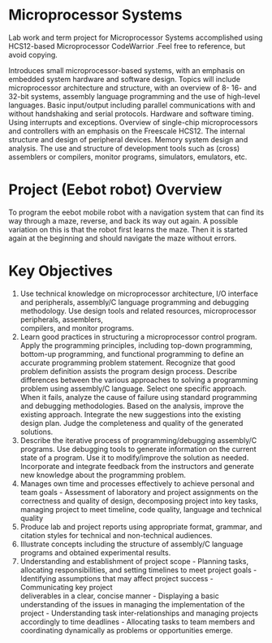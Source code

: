 # Microprocessor Systems

Lab work and term project for Microprocessor Systems accomplished using HCS12-based Microprocessor CodeWarrior .Feel free to reference, but avoid copying.

Introduces small microprocessor-based systems, with an emphasis on embedded system hardware and software design. Topics will include microprocessor architecture and structure, with an overview of 8- 16- and 32-bit systems, assembly language programming and the use of high-level languages. Basic input/output including parallel communications with and without handshaking and serial protocols. Hardware and software timing. Using interrupts and exceptions. Overview of single-chip microprocessors and controllers with an emphasis on the Freescale HCS12. The internal structure and design of peripheral devices. Memory system design and analysis. The use and structure of development tools such as (cross) assemblers or compilers, monitor programs, simulators, emulators, etc.

# Project (Eebot robot) Overview
To program the eebot mobile robot with a navigation system that can find its way through a maze, reverse, and back its way out again. A possible variation on this is that the robot first learns the maze. Then it is started again at the beginning and should navigate the maze without errors.

# Key Objectives
1. Use technical knowledge on microprocessor architecture, I/O interface and peripherals, assembly/C language programming and debugging methodology. Use design tools and related resources, microprocessor peripherals, assemblers,     
   compilers, and monitor programs.
2. Learn good practices in structuring a microprocessor control program. Apply the programming principles, including top-down programming, bottom-up programming, and functional programming to define an accurate programming problem 
   statement. Recognize that good problem definition assists the program design process. Describe differences between the various approaches to solving a programming problem using assembly/C language. Select one specific approach. 
   When it fails, analyze the cause of failure using standard programming and debugging methodologies. Based on the analysis, improve the existing approach. Integrate the new suggestions into the existing design plan. Judge the 
   completeness and quality of the generated solutions.
3. Describe the iterative process of programming/debugging assembly/C programs. Use debugging tools to generate information on the current state of a program. Use it to modify/improve the solution as needed. Incorporate and integrate 
   feedback from the instructors and generate new knowledge about the programming problem.
4. Manages own time and processes effectively to achieve personal and team goals - Assessment of laboratory and project assignments on the correctness and quality of design, decomposing project into key tasks, managing 
   project to meet timeline, code quality, language and technical quality
5. Produce lab and project reports using appropriate format, grammar, and citation styles for technical and non-technical audiences.
6. Illustrate concepts including the structure of assembly/C language programs and obtained experimental results.
7. Understanding and establishment of project scope - Planning tasks, allocating responsibilities, and setting timelines to meet project goals - Identifying assumptions that may affect project success - Communicating key project   
   deliverables in a clear, concise manner - Displaying a basic understanding of the issues in managing the implementation of the project - Understanding task inter-relationships and managing projects accordingly to time deadlines - 
   Allocating tasks to team members and coordinating dynamically as problems or opportunities emerge.
